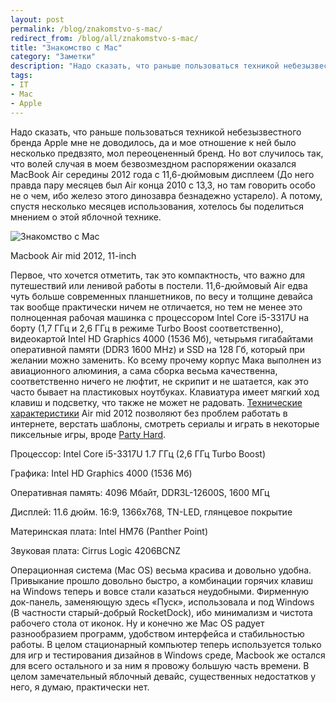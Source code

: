 ```yaml
---
layout: post
permalink: /blog/znakomstvo-s-mac/
redirect_from: /blog/all/znakomstvo-s-mac/
title: "Знакомство с Mac"
category: "Заметки"
description: "Надо сказать, что раньше пользоваться техникой небезызвестного бренда Apple мне не доводилось, да и мое отношение к ней было несколько предвзято, мол переоцененный бренд. Но вот случилось так, что волей случая в моем безвозмездном распоряжении оказался MacBook Air середины 2012 года с 11,6-дюймовым дисплеем (До него правда пару месяцев был Air конца 2010 с 13,3, но там говорить особо не о чем, ибо железо этого динозавра безнадежно устарело). А потому, спустя несколько месяцев использования, хотелось бы поделиться мнением о этой яблочной технике."
tags:
- IT
- Mac
- Apple
---
```


Надо сказать, что раньше пользоваться техникой небезызвестного бренда Apple мне не доводилось, да и мое отношение к ней было несколько предвзято, мол переоцененный бренд. Но вот случилось так, что волей случая в моем безвозмездном распоряжении оказался MacBook Air середины 2012 года с 11,6-дюймовым дисплеем (До него правда пару месяцев был Air конца 2010 с 13,3, но там говорить особо не о чем, ибо железо этого динозавра безнадежно устарело). А потому, спустя несколько месяцев использования, хотелось бы поделиться мнением о этой яблочной технике.

![Знакомство с Mac](http://i.imgur.com/vHfRQ82.png)

<p caption>Macbook Air mid 2012, 11-inch</p>

<p main>Первое, что хочется отметить, так это компактность, что важно для путешествий или ленивой работы в постели. 11,6-дюймовый Air едва чуть больше современных планшетников, по весу и толщине девайса так вообще практически ничем не отличается, но тем не менее это полноценная рабочая машинка с процессором Intel Core i5-3317U на борту (1,7 ГГц и 2,6 ГГц в режиме Turbo Boost соответственно), видеокартой Intel HD Graphics 4000 (1536 Мб), четырьмя гигабайтами оперативной памяти (DDR3 1600 MHz) и SSD на 128 Гб, который при желании можно заменить. Ко всему прочему корпус Мака выполнен из авиационного алюминия, а сама сборка весьма качественна, соответственно ничего не люфтит, не скрипит и не шатается, как это часто бывает на пластиковых ноутбуках. Клавиатура имеет мягкий ход клавиш и подсветку, что также не может не радовать. <a href="https://support.apple.com/kb/sp650?locale=ru_RU">Технические характеристики</a> Air mid 2012 позволяют без проблем работать в интернете, верстать шаблоны, смотреть сериалы и играть в некоторые пиксельные игры, вроде <a href="{{site.baseurl}}/blog/party-hard/">Party Hard</a>.</p>

<div aside>
<p>Процессор: Intel Core i5-3317U 1.7 ГГц (2,6 ГГц Turbo Boost)</p>
<p>Графика: Intel HD Graphics 4000 (1536 Мб)</p>
<p>Оперативная память: 4096 Мбайт, DDR3L-12600S, 1600 МГц</p>
<p>Дисплей: 11.6 дюйм. 16:9, 1366x768, TN-LED, глянцевое покрытие</p>
<p>Материнская плата: Intel HM76 (Panther Point)</p>
<p>Звуковая плата: Cirrus Logic 4206BCNZ</p>
</div>

Операционная система (Mac OS) весьма красива и довольно удобна. Привыкание прошло довольно быстро, а комбинации горячих клавиш на Windows теперь и вовсе стали казаться неудобными. Фирменную док-панель, заменяющую здесь «Пуск», использовала и под Windows (В частности старый-добрый RocketDock), ибо минимализм и чистота рабочего стола от иконок. Ну и конечно же Mac OS радует разнообразием программ, удобством интерфейса и стабильностью работы. В целом стационарный компьютер теперь используется только для игр и тестирования дизайнов в Windows среде, Macbook же остался для всего остального и за ним я провожу большую часть времени. В целом замечательный яблочный девайс, существенных недостатков у него, я думаю, практически нет.